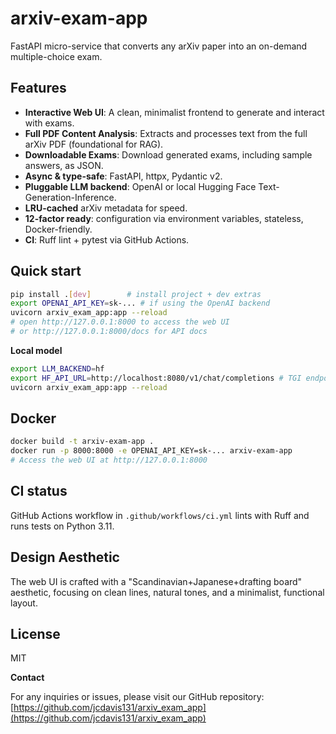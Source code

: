 # arxiv-exam-app

FastAPI micro-service that converts any arXiv paper into an on-demand multiple-choice exam.

## Features

- **Interactive Web UI**: A clean, minimalist frontend to generate and interact with exams.
- **Full PDF Content Analysis**: Extracts and processes text from the full arXiv PDF (foundational for RAG).
- **Downloadable Exams**: Download generated exams, including sample answers, as JSON.
- **Async & type-safe**: FastAPI, httpx, Pydantic v2.
- **Pluggable LLM backend**: OpenAI or local Hugging Face Text-Generation-Inference.
- **LRU-cached** arXiv metadata for speed.
- **12-factor ready**: configuration via environment variables, stateless, Docker-friendly.
- **CI**: Ruff lint + pytest via GitHub Actions.

## Quick start

```bash
pip install .[dev]        # install project + dev extras
export OPENAI_API_KEY=sk-... # if using the OpenAI backend
uvicorn arxiv_exam_app:app --reload
# open http://127.0.0.1:8000 to access the web UI
# or http://127.0.0.1:8000/docs for API docs
```

**Local model**

```bash
export LLM_BACKEND=hf
export HF_API_URL=http://localhost:8080/v1/chat/completions # TGI endpoint
uvicorn arxiv_exam_app:app --reload
```

## Docker

```bash
docker build -t arxiv-exam-app .
docker run -p 8000:8000 -e OPENAI_API_KEY=sk-... arxiv-exam-app
# Access the web UI at http://127.0.0.1:8000
```

## CI status

GitHub Actions workflow in `.github/workflows/ci.yml` lints with Ruff and runs tests on Python 3.11.

## Design Aesthetic

The web UI is crafted with a "Scandinavian+Japanese+drafting board" aesthetic, focusing on clean lines, natural tones, and a minimalist, functional layout.

## License

MIT

**Contact**

For any inquiries or issues, please visit our GitHub repository: [https://github.com/jcdavis131/arxiv_exam_app](https://github.com/jcdavis131/arxiv_exam_app)
